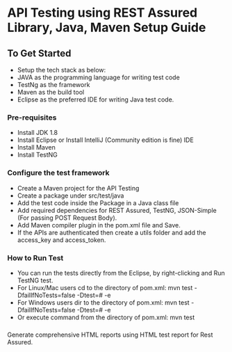 <!-- ![API Testing using REST Assured Library, Java]("API Testing using Rest Assured Library, Java") -->

# API Testing using REST Assured Library, Java, Maven Setup Guide

## To Get Started
* Setup the tech stack as below:
* JAVA as the programming language for writing test code
* TestNg as the framework
* Maven as the build tool
* Eclipse as the preferred IDE for writing Java test code.

### Pre-requisites
* Install JDK 1.8
* Install Eclipse or Install IntelliJ (Community edition is fine) IDE
* Install Maven
* Install TestNG 

### Configure the test framework
* Create a Maven project for the API Testing
* Create a package under src/test/java
* Add the test code inside the Package in a Java class file
* Add required dependencies for REST Assured, TestNG, JSON-Simple (For passing POST Request Body).
* Add Maven compiler plugin in the pom.xml file and Save.
* If the APIs are authenticated then create a utils folder and add the access_key and access_token.

### How to Run Test
* You can run the tests directly from the Eclipse, by right-clicking and Run TestNG test.
* For Linux/Mac users cd to the directory of pom.xml: mvn test -DfailIfNoTests=false -Dtest=<Java Class File>#<TestNGAnnoationsTag> -e
* For Windows users dir to the directory of pom.xml: mvn test -DfailIfNoTests=false -Dtest=<Java Class File>#<TestNGAnnoationsTag> -e
* Or execute command from the directory of pom.xml: mvn test
  
###
Generate comprehensive HTML reports using HTML test report for Rest Assured.
